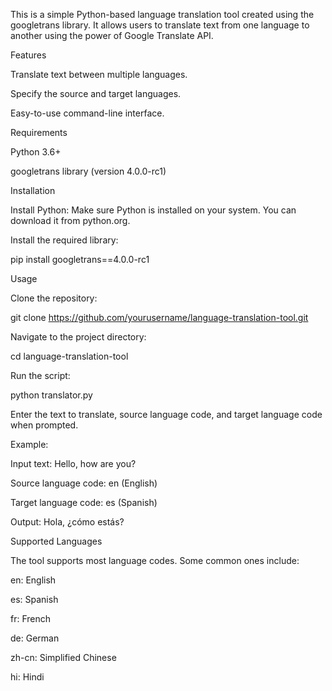This is a simple Python-based language translation tool created using the googletrans library. It allows users to translate text from one language to another using the power of Google Translate API.

Features

Translate text between multiple languages.

Specify the source and target languages.

Easy-to-use command-line interface.

Requirements

Python 3.6+

googletrans library (version 4.0.0-rc1)

Installation

Install Python:
Make sure Python is installed on your system. You can download it from python.org.

Install the required library:

pip install googletrans==4.0.0-rc1

Usage

Clone the repository:

git clone https://github.com/yourusername/language-translation-tool.git

Navigate to the project directory:

cd language-translation-tool

Run the script:

python translator.py

Enter the text to translate, source language code, and target language code when prompted.

Example:

Input text: Hello, how are you?

Source language code: en (English)

Target language code: es (Spanish)

Output: Hola, ¿cómo estás?

Supported Languages

The tool supports most language codes. Some common ones include:

en: English

es: Spanish

fr: French

de: German

zh-cn: Simplified Chinese

hi: Hindi

